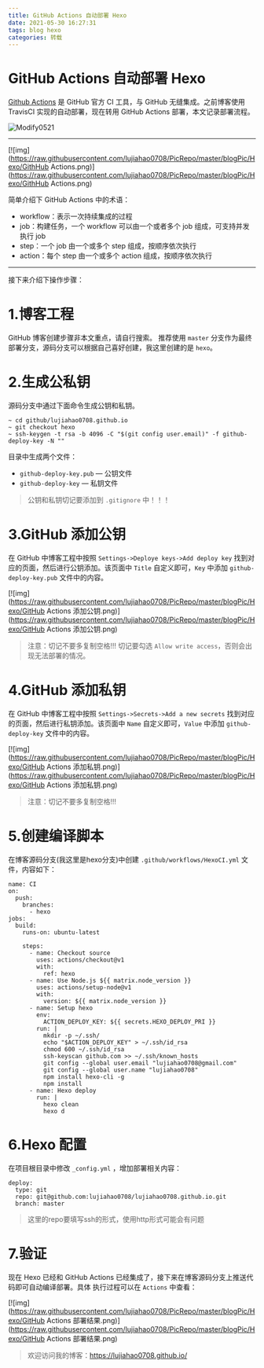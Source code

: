 ```yaml
---
title: GitHub Actions 自动部署 Hexo
date: 2021-05-30 16:27:31
tags: blog hexo
categories: 转载
---
```


# GitHub Actions 自动部署 Hexo

[Github Actions](https://github.com/features/actions) 是 GitHub 官方 CI 工具，与 GitHub 无缝集成。之前博客使用 TravisCI 实现的自动部署，现在转用 GitHub Actions 部署，本文记录部署流程。

![Modify0521](https://fred-pic1.oss-cn-beijing.aliyuncs.com/picgo_imgModify0521.jpg)





---

<!--more-->

[![img](https://raw.githubusercontent.com/lujiahao0708/PicRepo/master/blogPic/Hexo/GithHub Actions.png)](https://raw.githubusercontent.com/lujiahao0708/PicRepo/master/blogPic/Hexo/GithHub Actions.png)

简单介绍下 GitHub Actions 中的术语：

- workflow：表示一次持续集成的过程
- job：构建任务，一个 workflow 可以由一个或者多个 job 组成，可支持并发执行 job
- step：一个 job 由一个或多个 step 组成，按顺序依次执行
- action：每个 step 由一个或多个 action 组成，按顺序依次执行

------

接下来介绍下操作步骤：

# 1.博客工程

GitHub 博客创建步骤非本文重点，请自行搜索。
推荐使用 `master` 分支作为最终部署分支，源码分支可以根据自己喜好创建，我这里创建的是 `hexo`。

# 2.生成公私钥

源码分支中通过下面命令生成公钥和私钥。

```
~ cd github/lujiahao0708.github.io 
~ git checkout hexo
~ ssh-keygen -t rsa -b 4096 -C "$(git config user.email)" -f github-deploy-key -N ""
```

目录中生成两个文件：

- `github-deploy-key.pub` — 公钥文件
- `github-deploy-key` — 私钥文件

> 公钥和私钥切记要添加到 `.gitignore` 中！！！

# 3.GitHub 添加公钥

在 GitHub 中博客工程中按照 `Settings->Deploye keys->Add deploy key` 找到对应的页面，然后进行公钥添加。该页面中 `Title` 自定义即可，`Key` 中添加 `github-deploy-key.pub` 文件中的内容。

[![img](https://raw.githubusercontent.com/lujiahao0708/PicRepo/master/blogPic/Hexo/GitHub Actions 添加公钥.png)](https://raw.githubusercontent.com/lujiahao0708/PicRepo/master/blogPic/Hexo/GitHub Actions 添加公钥.png)

> 注意：切记不要多复制空格!!!
> 切记要勾选 `Allow write access`，否则会出现无法部署的情况。

# 4.GitHub 添加私钥

在 GitHub 中博客工程中按照 `Settings->Secrets->Add a new secrets` 找到对应的页面，然后进行私钥添加。该页面中 `Name` 自定义即可，`Value` 中添加 `github-deploy-key` 文件中的内容。

[![img](https://raw.githubusercontent.com/lujiahao0708/PicRepo/master/blogPic/Hexo/GitHub Actions 添加私钥.png)](https://raw.githubusercontent.com/lujiahao0708/PicRepo/master/blogPic/Hexo/GitHub Actions 添加私钥.png)

> 注意：切记不要多复制空格!!!

# 5.创建编译脚本

在博客源码分支(我这里是hexo分支)中创建 `.github/workflows/HexoCI.yml` 文件，内容如下：

```
name: CI
on:
  push:
    branches:
      - hexo
jobs:
  build:
    runs-on: ubuntu-latest

    steps:
      - name: Checkout source
        uses: actions/checkout@v1
        with:
          ref: hexo
      - name: Use Node.js ${{ matrix.node_version }}
        uses: actions/setup-node@v1
        with:
          version: ${{ matrix.node_version }}
      - name: Setup hexo
        env:
          ACTION_DEPLOY_KEY: ${{ secrets.HEXO_DEPLOY_PRI }}
        run: |
          mkdir -p ~/.ssh/
          echo "$ACTION_DEPLOY_KEY" > ~/.ssh/id_rsa
          chmod 600 ~/.ssh/id_rsa
          ssh-keyscan github.com >> ~/.ssh/known_hosts
          git config --global user.email "lujiahao0708@gmail.com"
          git config --global user.name "lujiahao0708"
          npm install hexo-cli -g
          npm install
      - name: Hexo deploy
        run: |
          hexo clean
          hexo d
```

# 6.Hexo 配置

在项目根目录中修改 `_config.yml` ，增加部署相关内容：

```
deploy:
  type: git
  repo: git@github.com:lujiahao0708/lujiahao0708.github.io.git
  branch: master
```

> 这里的repo要填写ssh的形式，使用http形式可能会有问题

# 7.验证

现在 Hexo 已经和 GitHub Actions 已经集成了，接下来在博客源码分支上推送代码即可自动编译部署。具体
执行过程可以在 `Actions` 中查看：

[![img](https://raw.githubusercontent.com/lujiahao0708/PicRepo/master/blogPic/Hexo/GitHub Actions 部署结果.png)](https://raw.githubusercontent.com/lujiahao0708/PicRepo/master/blogPic/Hexo/GitHub Actions 部署结果.png)

> 欢迎访问我的博客：https://lujiahao0708.github.io/